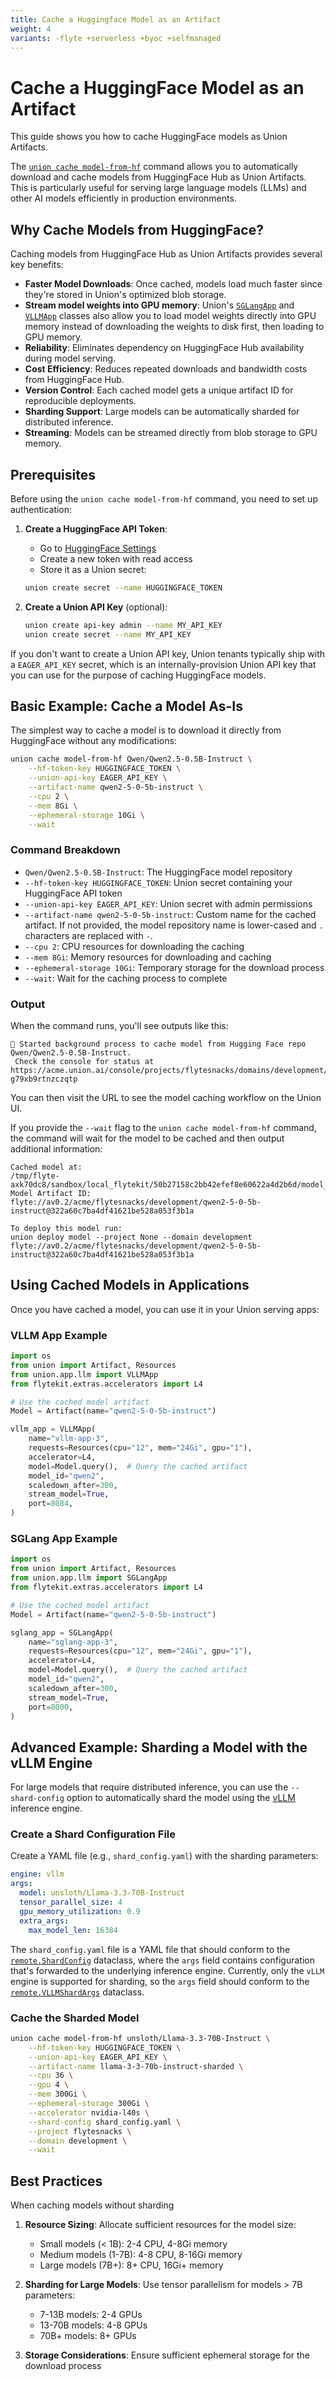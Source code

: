 ```yaml
---
title: Cache a Huggingface Model as an Artifact
weight: 4
variants: -flyte +serverless +byoc +selfmanaged
---
```


# Cache a HuggingFace Model as an Artifact

This guide shows you how to cache HuggingFace models as Union Artifacts.

The [`union cache model-from-hf`](../../../api-reference/union-cli#model-from-hf) command allows you to automatically download and cache models from HuggingFace Hub as Union Artifacts. This is particularly useful for serving large language models (LLMs) and other AI models efficiently in production environments.

## Why Cache Models from HuggingFace?

Caching models from HuggingFace Hub as Union Artifacts provides several key benefits:

- **Faster Model Downloads**: Once cached, models load much faster since they're stored in Union's optimized blob storage.
- **Stream model weights into GPU memory**: Union's [`SGLangApp`](../../../api-reference/union-sdk/packages/union.app.llm#unionappllmsglangapp) and [`VLLMApp`](../../../api-reference/union-sdk/packages/union.app.llm#unionappllmvllmapp) classes also allow you to load model weights
  directly into GPU memory instead of downloading the weights to disk first, then loading to GPU memory.
- **Reliability**: Eliminates dependency on HuggingFace Hub availability during model serving.
- **Cost Efficiency**: Reduces repeated downloads and bandwidth costs from HuggingFace Hub.
- **Version Control**: Each cached model gets a unique artifact ID for reproducible deployments.
- **Sharding Support**: Large models can be automatically sharded for distributed inference.
- **Streaming**: Models can be streamed directly from blob storage to GPU memory.

## Prerequisites

Before using the `union cache model-from-hf` command, you need to set up authentication:

1. **Create a HuggingFace API Token**:
   - Go to [HuggingFace Settings](https://huggingface.co/settings/tokens)
   - Create a new token with read access
   - Store it as a Union secret:
   ```bash
   union create secret --name HUGGINGFACE_TOKEN
   ```

2. **Create a Union API Key** (optional):
   ```bash
   union create api-key admin --name MY_API_KEY
   union create secret --name MY_API_KEY
   ```

If you don't want to create a Union API key, Union tenants typically ship with
a `EAGER_API_KEY` secret, which is an internally-provision Union API key that
you can use for the purpose of caching HuggingFace models.

## Basic Example: Cache a Model As-Is

The simplest way to cache a model is to download it directly from HuggingFace without any modifications:

```bash
union cache model-from-hf Qwen/Qwen2.5-0.5B-Instruct \
    --hf-token-key HUGGINGFACE_TOKEN \
    --union-api-key EAGER_API_KEY \
    --artifact-name qwen2-5-0-5b-instruct \
    --cpu 2 \
    --mem 8Gi \
    --ephemeral-storage 10Gi \
    --wait
```

### Command Breakdown

- `Qwen/Qwen2.5-0.5B-Instruct`: The HuggingFace model repository
- `--hf-token-key HUGGINGFACE_TOKEN`: Union secret containing your HuggingFace API token
- `--union-api-key EAGER_API_KEY`: Union secret with admin permissions
- `--artifact-name qwen2-5-0-5b-instruct`: Custom name for the cached artifact.
  If not provided, the model repository name is lower-cased and `.` characters are
  replaced with `-`.
- `--cpu 2`: CPU resources for downloading the caching
- `--mem 8Gi`: Memory resources for downloading and caching
- `--ephemeral-storage 10Gi`: Temporary storage for the download process
- `--wait`: Wait for the caching process to complete

### Output

When the command runs, you'll see outputs like this:

```
🔄 Started background process to cache model from Hugging Face repo Qwen/Qwen2.5-0.5B-Instruct.
 Check the console for status at
https://acme.union.ai/console/projects/flytesnacks/domains/development/executions/a5nr2
g79xb9rtnzczqtp
```

You can then visit the URL to see the model caching workflow on the Union UI.

If you provide the `--wait` flag to the `union cache model-from-hf` command,
the command will wait for the model to be cached and then output additional
information:

```
Cached model at:
/tmp/flyte-axk70dc8/sandbox/local_flytekit/50b27158c2bb42efef8e60622a4d2b6d/model_snapshot
Model Artifact ID:
flyte://av0.2/acme/flytesnacks/development/qwen2-5-0-5b-instruct@322a60c7ba4df41621be528a053f3b1a

To deploy this model run:
union deploy model --project None --domain development
flyte://av0.2/acme/flytesnacks/development/qwen2-5-0-5b-instruct@322a60c7ba4df41621be528a053f3b1a
```

## Using Cached Models in Applications

Once you have cached a model, you can use it in your Union serving apps:

### VLLM App Example

```python
import os
from union import Artifact, Resources
from union.app.llm import VLLMApp
from flytekit.extras.accelerators import L4

# Use the cached model artifact
Model = Artifact(name="qwen2-5-0-5b-instruct")

vllm_app = VLLMApp(
    name="vllm-app-3",
    requests=Resources(cpu="12", mem="24Gi", gpu="1"),
    accelerator=L4,
    model=Model.query(),  # Query the cached artifact
    model_id="qwen2",
    scaledown_after=300,
    stream_model=True,
    port=8084,
)
```

### SGLang App Example

```python
import os
from union import Artifact, Resources
from union.app.llm import SGLangApp
from flytekit.extras.accelerators import L4

# Use the cached model artifact
Model = Artifact(name="qwen2-5-0-5b-instruct")

sglang_app = SGLangApp(
    name="sglang-app-3",
    requests=Resources(cpu="12", mem="24Gi", gpu="1"),
    accelerator=L4,
    model=Model.query(),  # Query the cached artifact
    model_id="qwen2",
    scaledown_after=300,
    stream_model=True,
    port=8000,
)
```


## Advanced Example: Sharding a Model with the vLLM Engine

For large models that require distributed inference, you can use the `--shard-config` option to automatically shard the model using the [vLLM](https://docs.vllm.ai/en/latest/) inference engine.

### Create a Shard Configuration File

Create a YAML file (e.g., `shard_config.yaml`) with the sharding parameters:

```yaml
engine: vllm
args:
  model: unsloth/Llama-3.3-70B-Instruct
  tensor_parallel_size: 4
  gpu_memory_utilization: 0.9
  extra_args:
    max_model_len: 16384
```

The `shard_config.yaml` file is a YAML file that should conform to the
[`remote.ShardConfig`](../../../api-reference/union-sdk/packages/union.remote#unionremoteshardconfig)
dataclass, where the `args` field contains configuration that's forwarded to the
underlying inference engine. Currently, only the `vLLM` engine is supported for sharding, so
the `args` field should conform to the [`remote.VLLMShardArgs`](../../../api-reference/union-sdk/packages/union.remote#unionremotevllmshardargs) dataclass.

### Cache the Sharded Model

```bash
union cache model-from-hf unsloth/Llama-3.3-70B-Instruct \
    --hf-token-key HUGGINGFACE_TOKEN \
    --union-api-key EAGER_API_KEY \
    --artifact-name llama-3-3-70b-instruct-sharded \
    --cpu 36 \
    --gpu 4 \
    --mem 300Gi \
    --ephemeral-storage 300Gi \
    --accelerator nvidia-l40s \
    --shard-config shard_config.yaml \
    --project flytesnacks \
    --domain development \
    --wait
```

## Best Practices

When caching models without sharding

1. **Resource Sizing**: Allocate sufficient resources for the model size:
   - Small models (< 1B): 2-4 CPU, 4-8Gi memory
   - Medium models (1-7B): 4-8 CPU, 8-16Gi memory
   - Large models (7B+): 8+ CPU, 16Gi+ memory

2. **Sharding for Large Models**: Use tensor parallelism for models > 7B parameters:
   - 7-13B models: 2-4 GPUs
   - 13-70B models: 4-8 GPUs
   - 70B+ models: 8+ GPUs

3. **Storage Considerations**: Ensure sufficient ephemeral storage for the download process

